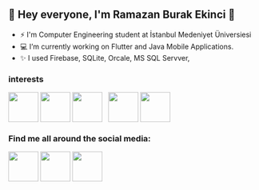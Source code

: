 <!--
**burakekinci7/burakekinci7** is a ✨ _special_ ✨ repository because its `README.md` (this file) appears on your GitHub profile.

Here are some ideas to get you started:

- 🔭 I’m currently working on ...
- 🌱 I’m currently learning ...
- 👯 I’m looking to collaborate on ...
- 🤔 I’m looking for help with ...
- 💬 Ask me about ...
- 📫 How to reach me: ...
- 😄 Pronouns: ...
- ⚡ Fun fact: ...
-->
## 👋 Hey everyone, I'm Ramazan Burak Ekinci 👋

- ⚡ I'm Computer Engineering student at İstanbul Medeniyet Üniversiesi
- 💻 I’m currently working on Flutter and Java Mobile Applications.
- ✨ I used Firebase, SQLite, Orcale, MS SQL Servver, 

### interests 
<a href="https://flutter.dev/" target="blank" ><img align="center" src="https://github.com/burakekinci7/RamazanBurakEkinci/blob/main/flutter.png" title = "Flutter" alt="" height="60" /></a>
<a href="https://developer.android.com/" target="blank"><img align="center"  src="https://github.com/burakekinci7/RamazanBurakEkinci/blob/main/android2.png" title = "Android" alt="" height="60" /></a>
<a href="https://firebase.google.com/" target="blank"><img align="center" src="https://github.com/burakekinci7/RamazanBurakEkinci/blob/main/firebase.png" title = "Twitter" alt="" height="60" /></a>
<a href="https://dart.dev/" target="blank"><img align="center"  title = "Dart" alt="" height="30" /></a>
<a target="blank"><img align="center"  title = "C" alt="" height="60" /></a>
<a href="https://www.java.com/" target="blank"><img align="center" src="https://github.com/burakekinci7/RamazanBurakEkinci/blob/main/java.png" title = "Java" alt="" height="60" /></a>
<a href="https://code.visualstudio.com/" target="blank"><img align="center" src="https://github.com/burakekinci7/RamazanBurakEkinci/blob/main/vs_code.png" title = "VS Code" alt="" height="60" /></a>


### Find me all around the social media:
<a href="http://www.twitter.com/burakekinc1/" target="blank"><img align="center"  src="https://github.com/burakekinci7/RamazanBurakEkinci/blob/main/twitter.png" title = "Twitter" alt="" height="60" /></a>
<a href="https://www.instagram.com/burakeknc1/" target="blank"><img align="center"  src="https://github.com/burakekinci7/RamazanBurakEkinci/blob/main/instagram.png" title = "Instagram" alt="" height="60" /></a>
<a href="https://www.linkedin.com/in/ramazan-burak-ekinci-0369281ba/" target="blank"><img align="center" src="https://github.com/burakekinci7/RamazanBurakEkinci/blob/main/linkedin.png"  title = "LinkedIn" alt="" height="60" /></a>
